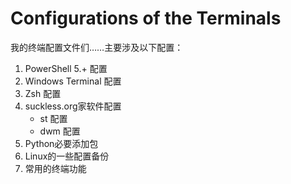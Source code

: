 # Configurations of the Terminals

我的终端配置文件们……主要涉及以下配置：

1. PowerShell 5.+ 配置
2. Windows Terminal 配置
3. Zsh 配置
4. suckless.org家软件配置
   - st 配置
   - dwm 配置
5. Python必要添加包
6. Linux的一些配置备份
7. 常用的终端功能
